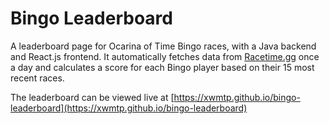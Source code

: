 # Bingo Leaderboard
A leaderboard page for Ocarina of Time Bingo races, with a Java backend and React.js frontend. It automatically fetches data from [Racetime.gg](https://www.racetime.gg) once a day and calculates a score for each Bingo player based on their 15 most recent races.

The leaderboard can be viewed live at [https://xwmtp.github.io/bingo-leaderboard](https://xwmtp.github.io/bingo-leaderboard)
